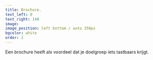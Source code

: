```yaml
---
title: Brochure.
text_left: 0
text_right: 140
image:
image_position: left bottom / auto 350px
bgcolor: white
order: 2
---
```


Een brochure heeft als voordeel dat je doelgroep iets tastbaars krijgt.